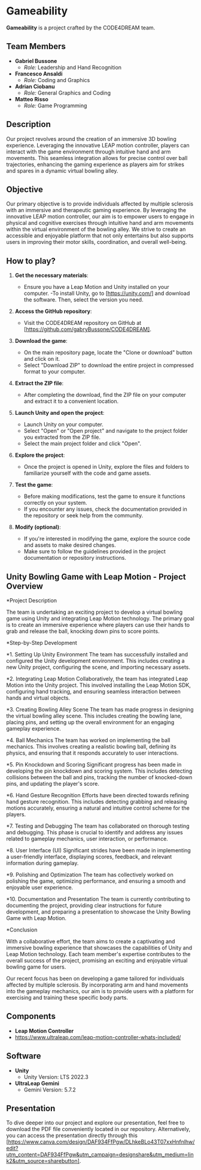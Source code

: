 # Gameability

**Gameability** is a project crafted by the CODE4DREAM team.

## Team Members

- **Gabriel Bussone**
  - *Role:* Leadership and Hand Recognition
- **Francesco Ansaldi**
  - *Role:* Coding and Graphics
- **Adrian Ciobanu**
  - *Role:* General Graphics and Coding
- **Matteo Risso**
  - *Role:* Game Programming

## Description

Our project revolves around the creation of an immersive 3D bowling experience. Leveraging the innovative LEAP motion controller, players can interact with the game environment through intuitive hand and arm movements. This seamless integration allows for precise control over ball trajectories, enhancing the gaming experience as players aim for strikes and spares in a dynamic virtual bowling alley.

## Objective

Our primary objective is to provide individuals affected by multiple sclerosis with an immersive and therapeutic gaming experience. By leveraging the innovative LEAP motion controller, our aim is to empower users to engage in physical and cognitive exercises through intuitive hand and arm movements within the virtual environment of the bowling alley. We strive to create an accessible and enjoyable platform that not only entertains but also supports users in improving their motor skills, coordination, and overall well-being.

## How to play?

1. **Get the necessary materials**:
   - Ensure you have a Leap Motion and Unity installed on your computer.
       -To install Unity, go to [https://unity.com/] and download the software. Then, select the version you need.

2. **Access the GitHub repository**:
   - Visit the CODE4DREAM repository on GitHub at [https://github.com/gabryBussone/CODE4DREAM].

3. **Download the game**:
   - On the main repository page, locate the "Clone or download" button and click on it.
   - Select "Download ZIP" to download the entire project in compressed format to your computer.

4. **Extract the ZIP file**:
   - After completing the download, find the ZIP file on your computer and extract it to a convenient location.

5. **Launch Unity and open the project**:
   - Launch Unity on your computer.
   - Select "Open" or "Open project" and navigate to the project folder you extracted from the ZIP file.
   - Select the main project folder and click "Open".

6. **Explore the project**:
   - Once the project is opened in Unity, explore the files and folders to familiarize yourself with the code and game assets.

7. **Test the game**:
   - Before making modifications, test the game to ensure it functions correctly on your system.
   - If you encounter any issues, check the documentation provided in the repository or seek help from the community.

8. **Modify (optional)**:
   - If you're interested in modifying the game, explore the source code and assets to make desired changes.
   - Make sure to follow the guidelines provided in the project documentation or repository instructions.
  
## Unity Bowling Game with Leap Motion - Project Overview

*Project Description

The team is undertaking an exciting project to develop a virtual bowling game using Unity and integrating Leap Motion technology. The primary goal is to create an immersive experience where players can use their hands to grab and release the ball, knocking down pins to score points.

*Step-by-Step Development

*1. Setting Up Unity Environment
The team has successfully installed and configured the Unity development environment. This includes creating a new Unity project, configuring the scene, and importing necessary assets.

*2. Integrating Leap Motion
Collaboratively, the team has integrated Leap Motion into the Unity project. This involved installing the Leap Motion SDK, configuring hand tracking, and ensuring seamless interaction between hands and virtual objects.

*3. Creating Bowling Alley Scene
The team has made progress in designing the virtual bowling alley scene. This includes creating the bowling lane, placing pins, and setting up the overall environment for an engaging gameplay experience.

*4. Ball Mechanics
The team has worked on implementing the ball mechanics. This involves creating a realistic bowling ball, defining its physics, and ensuring that it responds accurately to user interactions.

*5. Pin Knockdown and Scoring
Significant progress has been made in developing the pin knockdown and scoring system. This includes detecting collisions between the ball and pins, tracking the number of knocked-down pins, and updating the player's score.

*6. Hand Gesture Recognition
Efforts have been directed towards refining hand gesture recognition. This includes detecting grabbing and releasing motions accurately, ensuring a natural and intuitive control scheme for the players.

*7. Testing and Debugging
The team has collaborated on thorough testing and debugging. This phase is crucial to identify and address any issues related to gameplay mechanics, user interaction, or performance.

*8. User Interface (UI)
Significant strides have been made in implementing a user-friendly interface, displaying scores, feedback, and relevant information during gameplay.

*9. Polishing and Optimization
The team has collectively worked on polishing the game, optimizing performance, and ensuring a smooth and enjoyable user experience.

*10. Documentation and Presentation
The team is currently contributing to documenting the project, providing clear instructions for future development, and preparing a presentation to showcase the Unity Bowling Game with Leap Motion.

*Conclusion

With a collaborative effort, the team aims to create a captivating and immersive bowling experience that showcases the capabilities of Unity and Leap Motion technology. Each team member's expertise contributes to the overall success of the project, promising an exciting and enjoyable virtual bowling game for users.


Our recent focus has been on developing a game tailored for individuals affected by multiple sclerosis. By incorporating arm and hand movements into the gameplay mechanics, our aim is to provide users with a platform for exercising and training these specific body parts.


## Components

- **Leap Motion Controller**
- https://www.ultraleap.com/leap-motion-controller-whats-included/

## Software

- **Unity**
  - Unity Version: LTS 2022.3
- **UltraLeap Gemini**
  - Gemini Version: 5.7.2

## Presentation
To dive deeper into our project and explore our presentation, feel free to download the PDF file conveniently located in our repository. Alternatively, you can access the presentation directly through this [https://www.canva.com/design/DAF934FfPgw/DLhkeBLo43T07xxHnfnlhw/edit?utm_content=DAF934FfPgw&utm_campaign=designshare&utm_medium=link2&utm_source=sharebutton].
